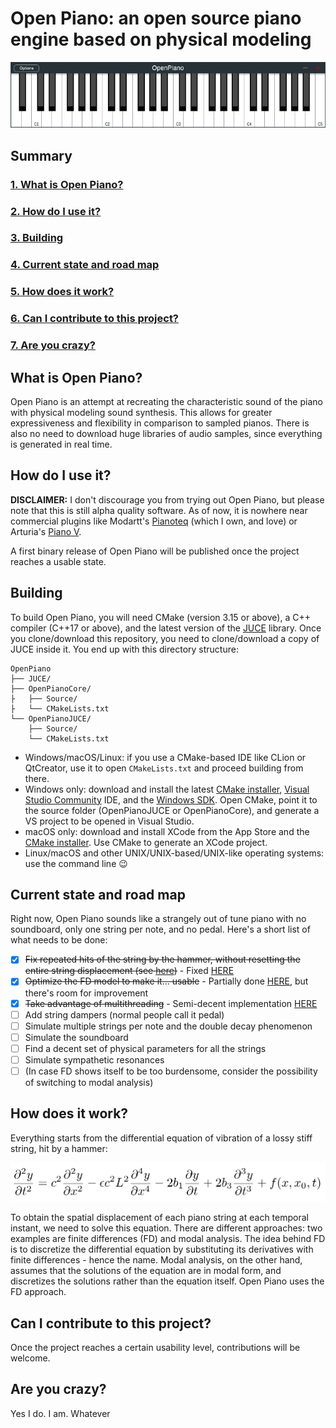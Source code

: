 # Open Piano: an open source piano engine based on physical modeling

![](Documentation/Images/openpiano_screenshot.png)

## Summary
### [1. What is Open Piano?](#what-is-open-piano)
### [2. How do I use it?](#how-do-i-use-it)
### [3. Building](#building)
### [4. Current state and road map](#current-state-and-road-map)
### [5. How does it work?](#how-does-it-work)
### [6. Can I contribute to this project?](#can-i-contribute-to-this-project)
### [7. Are you crazy?](#are-you-crazy)


## What is Open Piano?
Open Piano is an attempt at recreating the characteristic sound of the piano with physical modeling sound synthesis. This allows for greater expressiveness and flexibility in comparison to sampled pianos. There is also no need to download huge libraries of audio samples, since everything is generated in real time.

## How do I use it?
**DISCLAIMER:** I don't discourage you from trying out Open Piano, but please note that this is still alpha quality software. As of now, it is nowhere near commercial plugins like Modartt's [Pianoteq](https://www.modartt.com/pianoteq) (which I own, and love) or Arturia's [Piano V](https://www.arturia.com/products/analog-classics/piano-v/overview). 

A first binary release of Open Piano will be published once the project reaches a usable state.

## Building
To build Open Piano, you will need CMake (version 3.15 or above), a C++ compiler (C++17 or above), and the latest version of the [JUCE](https://github.com/juce-framework/JUCE) library. Once you clone/download this repository, you need to clone/download a copy of JUCE inside it. You end up with this directory structure:

```
OpenPiano
├── JUCE/
├── OpenPianoCore/
├   ├── Source/
├   └── CMakeLists.txt
└── OpenPianoJUCE/
    ├── Source/
    └── CMakeLists.txt
```
* Windows/macOS/Linux: if you use a CMake-based IDE like CLion or QtCreator, use it to open `CMakeLists.txt` and proceed building from there.
* Windows only: download and install the latest [CMake installer](https://cmake.org/download/), [Visual Studio Community](https://visualstudio.microsoft.com/vs/community/) IDE, and the [Windows SDK](https://developer.microsoft.com/en-us/windows/downloads/windows-sdk/). Open CMake, point it to the source folder (OpenPianoJUCE or OpenPianoCore), and generate a VS project to be opened in Visual Studio.
* macOS only: download and install XCode from the App Store and the [CMake installer](https://cmake.org/download/). Use CMake to generate an XCode project.
* Linux/macOS and other UNIX/UNIX-based/UNIX-like operating systems: use the command line :wink:

## Current state and road map
Right now, Open Piano sounds like a strangely out of tune piano with no soundboard, only one string per note, and no pedal. Here's a short list of what needs to be done:
* [x] ~~Fix repeated hits of the string by the hammer, without resetting the entire string displacement (see [here](https://github.com/michele-perrone/OpenPiano/blob/c338f46ce50802265661e2898c5619e9c2654629/OpenPianoCore/string_hammer.h#L307))~~ - Fixed [HERE](https://github.com/michele-perrone/OpenPiano/commit/d0461f860075b43f8b4d246c1d99371dc0ab606f) 
* [x] ~~Optimize the FD model to make it... usable~~ - Partially done [HERE](https://github.com/michele-perrone/OpenPiano/commit/eb89378566dbc875619000024de95a31c819be7c), but there's room for improvement
* [x] ~~Take advantage of multithreading~~ - Semi-decent implementation [HERE](https://github.com/michele-perrone/OpenPiano/commit/c8868d6180c09d2e3bc9c06715db37fbe9c68205)
* [ ] Add string dampers (normal people call it pedal)
* [ ] Simulate multiple strings per note and the double decay phenomenon
* [ ] Simulate the soundboard
* [ ] Find a decent set of physical parameters for all the strings
* [ ] Simulate sympathetic resonances
* [ ] (In case FD shows itself to be too burdensome, consider the possibility of switching to modal analysis)

## How does it work?
Everything starts from the differential equation of vibration of a lossy stiff string, hit by a hammer:

![](Documentation/Images/stiff_string_differential_equation.png)

To obtain the spatial displacement of each piano string at each temporal instant, we need to solve this equation. There are different approaches: two examples are finite differences (FD) and modal analysis. The idea behind FD is to discretize the differential equation by substituting its derivatives with finite differences - hence the name. Modal analysis, on the other hand, assumes that the solutions of the equation are in modal form, and discretizes the solutions rather than the equation itself. Open Piano uses the FD approach.

## Can I contribute to this project?
Once the project reaches a certain usability level, contributions will be welcome.

## Are you crazy?
Yes I do. I am. Whatever